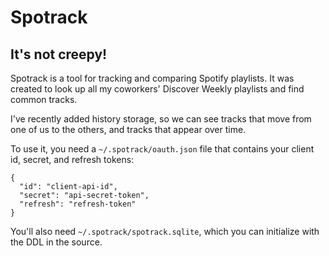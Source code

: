 # Spotrack
## It's not creepy!

Spotrack is a tool for tracking and comparing Spotify playlists.  It was
created to look up all my coworkers' Discover Weekly playlists and find common
tracks.

I've recently added history storage, so we can see tracks that move from one of
us to the others, and tracks that appear over time.

To use it, you need a `~/.spotrack/oauth.json` file that contains your client
id, secret, and refresh tokens:

    {
      "id": "client-api-id",
      "secret": "api-secret-token",
      "refresh": "refresh-token"
    }

You'll also need `~/.spotrack/spotrack.sqlite`, which you can initialize with
the DDL in the source.
